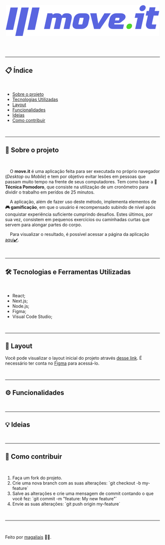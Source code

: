 <h1 align="center">
    <img src="./public/logo-full.svg">
</h1>

<h2 align="center">
    <!-- <img src="./README/header.png" alt="preview"> -->
    <!-- Imagem demonstrativa -->
</h2>

<br>

---

<h2>📋 Índice</h2>

<br>

<ul>
    <li><a href="#about">Sobre o projeto</a></li>
    <li><a href="#techs">Tecnologias Utilizadas</a></li>    <!-- -->
    <li><a href="#layout">Layout</a></li>    <!-- -->
    <li><a href="#funcs">Funcionalidades</a></li>    <!-- -->
    <li><a href="#goals">Ideias</a></li>    <!-- -->
    <li><a href="#contribute">Como contribuir</a></li>    <!-- -->
</ul>

<br>

---

<h2 id="about">📖 Sobre o projeto</h2>

<br>

<p>&nbsp;&nbsp;&nbsp;&nbsp;O <strong>move.it</strong> é uma aplicação feita para ser executada no próprio navegador (<i>Desktop</i> ou <i>Mobile</i>) e tem por objetivo evitar lesões em pessoas que passam muito tempo na frente de seus computadores. Tem como base a <strong>🍅 Técnica Pomodoro</strong>, que consiste na utilização de um cronômetro para dividir o trabalho em perídos de 25 minutos.</p>
<p>&nbsp;&nbsp;&nbsp;&nbsp;A aplicação, além de fazer uso deste método, implementa elementos de <strong>🎮 gamificação</strong>, em que o usuário é recompensado subindo de nível após conquistar experiência suficiente cumprindo desafios. Estes últimos, por sua vez, consistem em pequenos exercícios ou caminhadas curtas que servem para alongar partes do corpo.</p>
<!-- <p>&nbsp;&nbsp;&nbsp;&nbsp;Na <strong>Maratona Discover</strong>, onde desenvolvemos o sistema em questão, utilizamos <i>HTML5</i>, <i>CSS3</i> e <i>JavaScript</i> para construir o front e o back-end da aplicação. Além disso, utilizamos o Local Storage do navegador como banco de dados. Todo o código foi desenvolvido no Visual Studio Code.</p> -->
<p>&nbsp;&nbsp;&nbsp;&nbsp;Para visualizar o resultado, é possível acessar a página da aplicação <a href="https://magaliais-moveit.vercel.app" target="_blank">aqui✔️</a>.</p>

<br>

---

<h2 id="techs">🛠 Tecnologias e Ferramentas Utilizadas</h2>

<br>

* React;
* Next.js;
* Node.js;
* Figma;
* Visual Code Studio;

<br>

---

<h2 id="layout">🔖 Layout</h2>

Você pode visualizar o layout inicial do projeto através <a href="https://www.figma.com/file/m3yboywRJO2H04cvYQXevo/Move.it-1.0-(Copy)?node-id=160%3A2761" target="_blank">desse link</a>. É necessário ter conta no <a href="https://www.figma.com/" target="_blank">Figma</a> para acessá-lo.

<br>

---

<h2 id="funcs">⚙️ Funcionalidades</h2>

<!-- <br>

 - [ ] Site disponível e hospedado, onde os usuários podem:
    - [x] Criar transações de entrada
    - [x] Criar transações de saída
    - [x] Adicionar descrições para as transações
    - [x] Adicionar a data da transação
- [x] Os usuários tem acesso ao site responsivo no mobile; -->

<br>

---

<h2 id="goals">💡 Ideias</h2>

<!-- <br>

- [x] Adicionar um favicon à aba;
- [x] Adicionar o método checagem de total ao `DOM.updateBalance()`, a fim de verificar o saldo final e alternar a cor do card entre verde ou vermelho de acordo com o resultado final do balanço;
- [x] Adicionar a funcionalidade de deixar os dados das transações salvas no navegador para a próxima vez que o site seja acessado;
- [ ] Adicionar `toggleTheme()` para alternar a aplicação entre <strong>modo noturno</strong> ou diurno;
- [ ] Implementar possibilidade de <strong>editar</strong> uma transação já adicionada;
- [ ] Adicionar input ao modal de cadastrar Nova Transação, que possibilita a categorização do tipo de transação realizada (Casa,
Trabalho, Alimentação, Lazer, Atividade extra, etc); -->

<br>

---

<h2 id="contribute">💪 Como contribuir</h2>

<br>

<ol>
    <li>Faça um fork do projeto.</li>
    <li>Crie uma nova branch com as suas alterações: `git checkout -b my-feature`</li>
    <li>Salve as alterações e crie uma mensagem de commit contando o que você fez: `git commit -m "feature: My new feature"`</li>
    <li>Envie as suas alterações: `git push origin my-feature`</li>
</ol>

<br>

---

<br>

Feito por <a href="https://www.github.com/magaliais">magaliais</a> 👨‍💻.